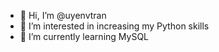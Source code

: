 - 👋 Hi, I’m @uyenvtran
- 👀 I’m interested in increasing my Python skills
- 🌱 I’m currently learning MySQL

